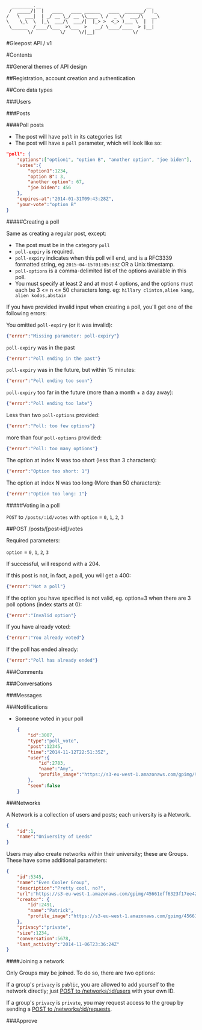       ________.__                                       __   
     /  _____/|  |   ____   ____ ______   ____  _______/  |_ 
    /   \  ___|  | _/ __ \_/ __ \\____ \ /  _ \/  ___/\   __\
    \    \_\  \  |_\  ___/\  ___/|  |_> >  <_> )___ \  |  |  
     \______  /____/\___  >\___  >   __/ \____/____  > |__|  
            \/          \/     \/|__|              \/        

#Gleepost API / v1

#Contents

##General themes of API design

##Registration, account creation and authentication

##Core data types

###Users

###Posts

####Poll posts

 - The post will have `poll` in its categories list
 - The post will have a `poll` parameter, which will look like so:

```json
"poll": {
	"options":["option1", "option B", "another option", "joe biden"],
	"votes":{
		"option1":1234,
		"option B": 3,
		"another option": 67,
		"joe biden": 456
	},
	"expires-at":"2014-01-31T09:43:28Z",
	"your-vote":"option B"
}
```

#####Creating a poll

Same as creating a regular post, except:

 - The post must be in the category `poll`
 - `poll-expiry` is required.
  - `poll-expiry` indicates when this poll will end, and is a RFC3339 formatted string, eg `2015-04-15T01:05:03Z` OR a Unix timestamp.
 - `poll-options` is a comma-delimited list of the options available in this poll. 
  - You must specify at least 2 and at most 4 options, and the options must each be 3 <= n <= 50 characters long.
eg: `hillary clinton,alien kang, alien kodos,abstain`

If you have provided invalid input when creating a poll, you'll get one of the following errors:

You omitted `poll-expiry` (or it was invalid):
```json
{"error":"Missing parameter: poll-expiry"}
```

`poll-expiry` was in the past
```json
{"error":"Poll ending in the past"}
```

`poll-expiry` was in the future, but within 15 minutes:
```json
{"error":"Poll ending too soon"}
```

`poll-expiry` too far in the future (more than a month + a day away):
```json
{"error":"Poll ending too late"}
```

Less than two `poll-options` provided:
```json
{"error":"Poll: too few options"}
```

more than four `poll-options` provided:
```json
{"error":"Poll: too many options"}
```

The option at index N was too short (less than 3 characters):
```json
{"error":"Option too short: 1"}
```

The option at index N was too long (More than 50 characters):
```json
{"error":"Option too long: 1"}
```

#####Voting in a poll

`POST` to `/posts/:id/votes` with `option` = `0`, `1`, `2`, `3`

##POST /posts/[post-id]/votes

Required parameters:

`option` = `0`, `1`, `2`, `3`

If successful, will respond with a 204.

If this post is not, in fact, a poll, you will get a 400:
```json
{"error":"Not a poll"}
```

If the option you have specified is not valid, eg. option=3 when there are 3 poll options (index starts at 0):
```json
{"error":"Invalid option"}
```

If you have already voted:
```json
{"error":"You already voted"}
```

If the poll has ended already:
```json
{"error":"Poll has already ended"}
```

###Comments

###Conversations

###Messages

###Notifications

 - Someone voted in your poll

```json
	{
		"id":3007,
		"type":"poll_vote",
		"post":12345,
		"time":"2014-11-12T22:51:35Z",
		"user":{
			"id":2783,
			"name":"Amy",
			"profile_image":"https://s3-eu-west-1.amazonaws.com/gpimg/9aabc002cf0b78f2471fa8078335d13471bcb02a672e6da41971fde37135ac70.png"
		},
		"seen":false
	}
```

###Networks

A Network is a collection of users and posts; each university is a Network.

```json
{
	"id":1,
	"name":"University of Leeds"
}
```

Users may also create networks within their university; these are Groups. These have some additional parameters:

```json
{
	"id":5345, 
	"name":"Even Cooler Group", 
	"description":"Pretty cool, no?", 
	"url":"https://s3-eu-west-1.amazonaws.com/gpimg/45661eff6323f17ee42d90fe2fa0ad8dcf29d28a67619f8a95babf4ace48ff96.jpg", 
	"creator": {
		"id":2491,
		"name":"Patrick",
		"profile_image":"https://s3-eu-west-1.amazonaws.com/gpimg/45661eff6323f17ee42d90fe2fa0ad8dcf29d28a67619f8a95babf4ace48ff96.jpg"
	},
	"privacy":"private",
	"size":1234,
	"conversation":5678,
	"last_activity":"2014-11-06T23:36:24Z"
}
```

####Joining a network

Only Groups may be joined. To do so, there are two options:

If a group's `privacy` is `public`, you are allowed to add yourself to the network directly; just [POST to /networks/:id/users](#post-networksnetwork-idusers) with your own ID. 

If a group's `privacy` is `private`, you may request access to the group by sending a [POST to /networks/:id/requests](#post-networksnetwork-idrequests).

###Approve

